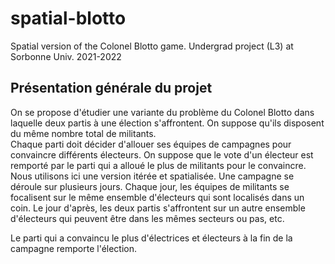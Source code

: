 # spatial-blotto
Spatial version of the Colonel Blotto game. Undergrad project (L3) at Sorbonne Univ. 2021-2022

## Présentation générale du projet

On se propose d'étudier une variante du problème du Colonel Blotto dans laquelle deux partis à une élection s'affrontent. On suppose qu'ils disposent du même nombre total de militants.  
Chaque parti doit décider d'allouer ses équipes de campagnes pour convaincre différents électeurs.
On suppose que le vote d'un électeur est remporté par le parti qui a alloué le plus de militants pour le convaincre.
Nous utilisons ici une version itérée et spatialisée. Une campagne se déroule sur plusieurs jours.
Chaque jour, les équipes de militants se focalisent sur le même ensemble d'électeurs qui sont localisés dans un coin. Le jour d'après, les deux partis s'affrontent sur un autre ensemble d'électeurs qui peuvent être dans les mêmes secteurs ou pas, etc.

Le parti qui a convaincu le plus d'électrices et électeurs à la fin de la campagne remporte l'élection.

